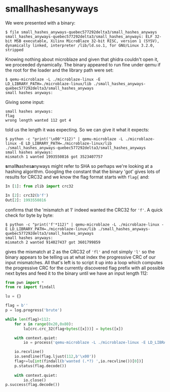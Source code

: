 # smallhashesanyways

We were presented with a binary:
```
$ file small_hashes_anyways-quebec577292delta3/small_hashes_anyways 
small_hashes_anyways-quebec577292delta3/small_hashes_anyways: ELF 32-bit MSB executable, Xilinx MicroBlaze 32-bit RISC, version 1 (SYSV), dynamically linked, interpreter /lib/ld.so.1, for GNU/Linux 3.2.0, stripped
```
Knowing nothing about microblaze and given that ghidra couldn't open it, we proceeded dynamically. The binary appeared to run fine under qemu if the root for the loader and the library path were set:

```
$ qemu-microblaze -L ./microblaze-linux -E LD_LIBRARY_PATH=./microblaze-linux/lib ./small_hashes_anyways-quebec577292delta3/small_hashes_anyways
small hashes anyways:
```

Giving some input:
```
small hashes anyways: 
flag
wrong length wanted 112 got 4
```
told us the length it was expecting. So we can give it what it expects:
```
$ python -c "print('\x00'*112)" | qemu-microblaze -L ./microblaze-linux -E LD_LIBRARY_PATH=./microblaze-linux/lib ./small_hashes_anyways-quebec577292delta3/small_hashes_anyways 
small hashes anyways: 
mismatch 1 wanted 1993550816 got 3523407757
```
**s**mall**h**ashes**a**nyways might refer to SHA so perhaps we're looking at a hashing algorithm. Googling the constant that the binary 'got' gives lots of results for CRC32 and we know the flag format starts with `flag{` and:
```python
In [1]: from zlib import crc32

In [2]: crc32(b'f')
Out[2]: 1993550816
```
confirms that the 'mismatch at 1' indeed wanted the CRC32 for `'f'`. A quick check for byte by byte:
```
$ python -c "print('f'*112)" | qemu-microblaze -L ./microblaze-linux -E LD_LIBRARY_PATH=./microblaze-linux/lib ./small_hashes_anyways-quebec577292delta3/small_hashes_anyways
small hashes anyways: 
mismatch 2 wanted 914027437 got 3601799859
```
gives the mismatch at 2 as the CRC32 of `'fl'` and not simply `'l'` so the binary appears to be telling us at what index the progressive CRC of our input mismatches. All that's left is to script it up into a loop which computes the progressive CRC for the currently discovered flag prefix with all possible next bytes and feed it to the binary until we have an input length 112:

```python
from pwn import *
from re import findall

lu = {}

flag = b''
p = log.progress('brute')

while len(flag)<112:
    for x in range(0x20,0x80):
        lu[crc.crc_32(flag+bytes([x]))] = bytes([x])

    with context.quiet:
        io = process('qemu-microblaze -L ./microblaze-linux -E LD_LIBRARY_PATH=./microblaze-linux/lib small_hashes_anyways-quebec577292delta3/small_hashes_anyways'.split(' '))

    io.recvline()
    io.sendline(flag.ljust(112,b'\x00'))
    flag+=lu[int(findall(b'wanted (.*?) ',io.recvline())[0])]
    p.status(flag.decode())
    
    with context.quiet:
        io.close()
p.success(flag.decode())
```
